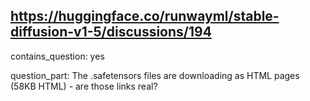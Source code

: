 ## https://huggingface.co/runwayml/stable-diffusion-v1-5/discussions/194

contains_question: yes

question_part: The .safetensors files are downloading as HTML pages (58KB HTML) - are those links real?